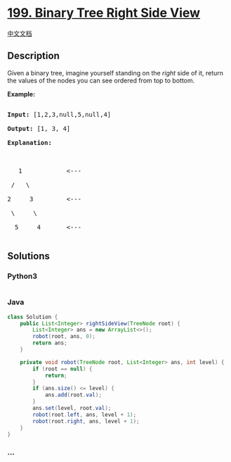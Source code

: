 # [199. Binary Tree Right Side View](https://leetcode.com/problems/binary-tree-right-side-view)

[中文文档](/solution/0100-0199/0199.Binary%20Tree%20Right%20Side%20View/README.md)

## Description
<p>Given a binary tree, imagine yourself standing on the <em>right</em> side of it, return the values of the nodes you can see ordered from top to bottom.</p>



<p><strong>Example:</strong></p>



<pre>

<strong>Input:</strong>&nbsp;[1,2,3,null,5,null,4]

<strong>Output:</strong>&nbsp;[1, 3, 4]

<strong>Explanation:

</strong>

   1            &lt;---

 /   \

2     3         &lt;---

 \     \

  5     4       &lt;---

</pre>


## Solutions


<!-- tabs:start -->

### **Python3**

```python

```

### **Java**

```java
class Solution {
    public List<Integer> rightSideView(TreeNode root) {
        List<Integer> ans = new ArrayList<>();
        robot(root, ans, 0);
        return ans;
    }

    private void robot(TreeNode root, List<Integer> ans, int level) {
        if (root == null) {
            return;
        }
        if (ans.size() <= level) {
            ans.add(root.val);
        }
        ans.set(level, root.val);
        robot(root.left, ans, level + 1);
        robot(root.right, ans, level + 1);
    }
}
```

### **...**
```

```

<!-- tabs:end -->
